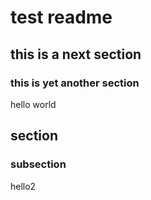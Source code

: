 # test readme

## this is a next section

### this is yet another section

hello world

## section

### subsection

hello2
